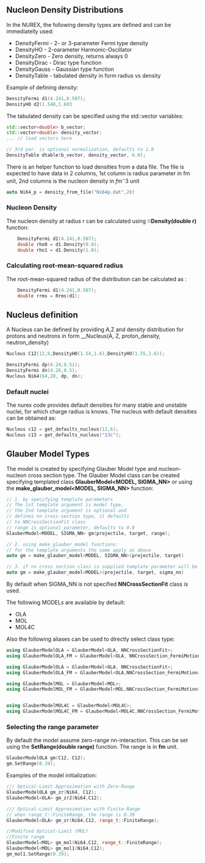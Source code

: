 
Nucleon Density Distributions
------------------------------
In the NUREX, the following density types are defined and can be immediatelly used:
  * DensityFermi - 2- or 3-parameter Fermi type density
  * DensityHO - 2-oarameter Harmonic-Oscillator
  * DensityZero - Zero density, returns always 0
  * DensityDirac - Dirac type function
  * DensityGauss - Gaussian type function
  * DensityTable - tabulated density in form radius vs density

Example of defining density:
```cpp
DensityFermi d1(4.241,0.507);
DensityHO d2(1.548,1.603
``` 

The tabulated density can be specified using the std::vector<double> variables:
```cpp
std::vector<double> b_vector;
std::vector<double> density_vector;
... // load vectors here

// 3rd par. is optional normalization, defaults to 1.0
DensityTable dtable(b_vector, density_vector, 6.0); 
```
There is an helper function to load densities from a data file. The file is expected to have data in 2 columns, 1st column is radius parameter in fm unit, 2nd columns is the nucleon density in $fm^-3$ unit
```cpp
auto Ni64_p = density_from_file("Ni64p.dat",28)
```
### Nucleon Density 
The nucleon density at radius r can be calculated using __::Density(double r)__ function:
```cpp
    DensityFermi d1(4.241,0.507);
    double rho0 = d1.Density(0.0);
    double rho1 = d1.Density(1.0);
```

### Calculating root-mean-squared radius
The root-mean-squared radius of the distribution can be calculated as :
```cpp
    DensityFermi d1(4.241,0.507);
    double rrms = Rrms(d1);
```

Nucleus definition
-------------------
A Nucleus can be defined by providing A,Z and density distribution for protons and neutrons in form __Nucleus(A, Z, proton_density, neutron_density)
```cpp
Nucleus C12(12,6,DensityHO(1.54,1.6),DensityHO(1.55,1.6)); 

DensityFermi dp(4.24,0.51);
DensityFermi dn(4.26,0.5);
Nucleus Ni64(64,28, dp, dn);   
```

### Default nuclei
The nurex code provides default densities for many stable and unstable nuclei, for which charge radius is knows. The nucleus with default densities can be obtained as:
```cpp
Nucleus c12 = get_defaults_nucleus(12,6);
Nucleus c13 = get_defaults_nucleus("13c");
```

Glauber Model Types
--------------------
The model is created by specifying Glauber Model type and nucleon-nucleon cross section type. The Glauber Model class can be created specifying templated class __GlauberModel<MODEL, SIGMA\_NN>__  or  using the __make\_glauber\_model<MODEL, SIGMA\_NN>__ function:

```cpp
// 1. by specifying template parameters
// The 1st template argument is model type,
// the 2nd template argument is optional and 
// defines nn cross-section type, it defaults
// to NNCrossSectionFit class
// range is optional parameter, defaults to 0.0
GlauberModel<MODEL, SIGMA_NN> gm(projectile, target, range);

// 2. using make_glauber_model functions:
// for the template arguments the same apply as above
auto gm = make_glauber_model<MODEL, SIGMA_NN>(projectile, target)

// 3. if nn cross section class is supplied template parameter will be deduced:
auto gm = make_glauber_model<MODEL>(projectile, target, sigma_nn)
```
By default when SIGMA\_NN is not specified __NNCrossSectionFit__ class is used.

The following MODELs are available by default:
  * OLA
  * MOL
  * MOL4C

Also the following aliases can be used to directly select class type:
```cpp
using GlauberModelOLA = GlauberModel<OLA, NNCrossSectionFit>;
using GlauberModelOLA_FM = GlauberModel<OLA, NNCrossSection_FermiMotion>;

using GlauberModelOLA = GlauberModel<OLA, NNCrossSectionFit>;
using GlauberModelOLA_FM = GlauberModel<OLA,NNCrossSection_FermiMotion>;

using GlauberModelMOL = GlauberModel<MOL>;
using GlauberModelMOL_FM = GlauberModel<MOL,NNCrossSection_FermiMotion>;


using GlauberModelMOL4C = GlauberModel<MOL4C>;
using GlauberModelMOL4C_FM = GlauberModel<MOL4C,NNCrossSection_FermiMotion>;
```

### Selecting the range parameter
By default the model assume zero-range nn-interaction. This can be set using the __SetRange(double range)__ function. The range is in __fm__ unit.
```cpp
GlauberModelOLA gm(C12, C12);
gm.SetRange(0.39);
```

Examples of the model initialization:
```cpp
/// Optical-Limit Approximation with Zero-Range
GlauberModelOLA gm_zr(Ni64, C12);
GlauberModel<OLA> gm_zr2(Ni64,C12);

/// Optical-Limit Approximation with Finite-Range
// when range_t::FiniteRange, the range is 0.39
GlauberModel<OLA> gm_zr(Ni64,C12, range_t::FiniteRange);

//Modified Optical-Limit (MOL)
//Finite range
GlauberModel<MOL> gm_mol(Ni64,C12, range_t::FiniteRange);
GlauberModel<MOL> gm_mol1(Ni64,C12);
gm_mol1.SetRange(0.39);
```


